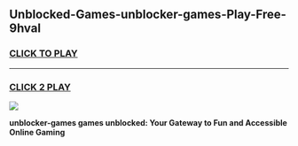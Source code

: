 
## Unblocked-Games-unblocker-games-Play-Free-9hval
<h3>
<a href="https://premium76.site?title=unblocker-games&ref=23A">CLICK TO PLAY</a></h3>
<hr>

<h3>
<a href="https://premium76.site?title=unblocker-games&ref=23A">CLICK 2 PLAY</a>
  
</h3>

<a href="https://premium76.site?title=unblocker-games&ref=23A"><img src="https://clearcache.store/games.png"></a>


**unblocker-games games unblocked: Your Gateway to Fun and Accessible Online Gaming**
